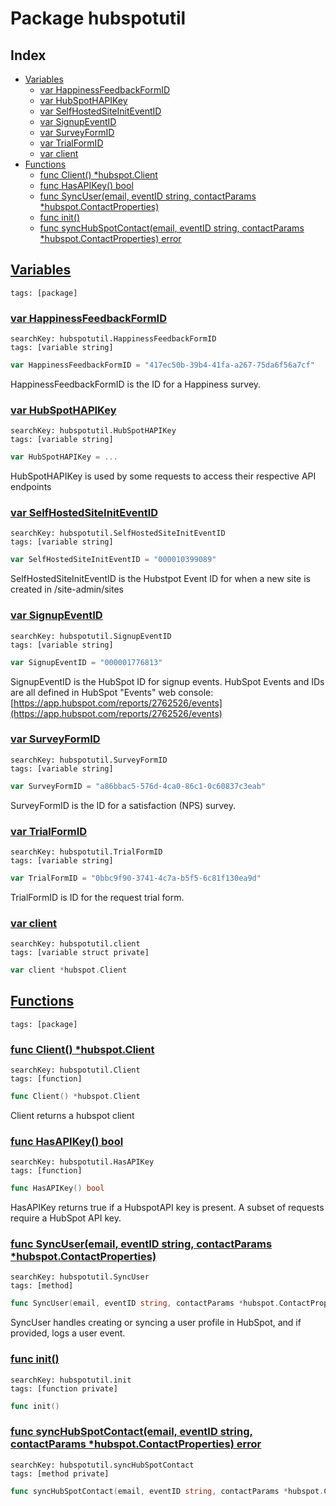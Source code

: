 # Package hubspotutil

## Index

* [Variables](#var)
    * [var HappinessFeedbackFormID](#HappinessFeedbackFormID)
    * [var HubSpotHAPIKey](#HubSpotHAPIKey)
    * [var SelfHostedSiteInitEventID](#SelfHostedSiteInitEventID)
    * [var SignupEventID](#SignupEventID)
    * [var SurveyFormID](#SurveyFormID)
    * [var TrialFormID](#TrialFormID)
    * [var client](#client)
* [Functions](#func)
    * [func Client() *hubspot.Client](#Client)
    * [func HasAPIKey() bool](#HasAPIKey)
    * [func SyncUser(email, eventID string, contactParams *hubspot.ContactProperties)](#SyncUser)
    * [func init()](#init.hubspotutil.go)
    * [func syncHubSpotContact(email, eventID string, contactParams *hubspot.ContactProperties) error](#syncHubSpotContact)


## <a id="var" href="#var">Variables</a>

```
tags: [package]
```

### <a id="HappinessFeedbackFormID" href="#HappinessFeedbackFormID">var HappinessFeedbackFormID</a>

```
searchKey: hubspotutil.HappinessFeedbackFormID
tags: [variable string]
```

```Go
var HappinessFeedbackFormID = "417ec50b-39b4-41fa-a267-75da6f56a7cf"
```

HappinessFeedbackFormID is the ID for a Happiness survey. 

### <a id="HubSpotHAPIKey" href="#HubSpotHAPIKey">var HubSpotHAPIKey</a>

```
searchKey: hubspotutil.HubSpotHAPIKey
tags: [variable string]
```

```Go
var HubSpotHAPIKey = ...
```

HubSpotHAPIKey is used by some requests to access their respective API endpoints 

### <a id="SelfHostedSiteInitEventID" href="#SelfHostedSiteInitEventID">var SelfHostedSiteInitEventID</a>

```
searchKey: hubspotutil.SelfHostedSiteInitEventID
tags: [variable string]
```

```Go
var SelfHostedSiteInitEventID = "000010399089"
```

SelfHostedSiteInitEventID is the Hubstpot Event ID for when a new site is created in /site-admin/sites 

### <a id="SignupEventID" href="#SignupEventID">var SignupEventID</a>

```
searchKey: hubspotutil.SignupEventID
tags: [variable string]
```

```Go
var SignupEventID = "000001776813"
```

SignupEventID is the HubSpot ID for signup events. HubSpot Events and IDs are all defined in HubSpot "Events" web console: [https://app.hubspot.com/reports/2762526/events](https://app.hubspot.com/reports/2762526/events) 

### <a id="SurveyFormID" href="#SurveyFormID">var SurveyFormID</a>

```
searchKey: hubspotutil.SurveyFormID
tags: [variable string]
```

```Go
var SurveyFormID = "a86bbac5-576d-4ca0-86c1-0c60837c3eab"
```

SurveyFormID is the ID for a satisfaction (NPS) survey. 

### <a id="TrialFormID" href="#TrialFormID">var TrialFormID</a>

```
searchKey: hubspotutil.TrialFormID
tags: [variable string]
```

```Go
var TrialFormID = "0bbc9f90-3741-4c7a-b5f5-6c81f130ea9d"
```

TrialFormID is ID for the request trial form. 

### <a id="client" href="#client">var client</a>

```
searchKey: hubspotutil.client
tags: [variable struct private]
```

```Go
var client *hubspot.Client
```

## <a id="func" href="#func">Functions</a>

```
tags: [package]
```

### <a id="Client" href="#Client">func Client() *hubspot.Client</a>

```
searchKey: hubspotutil.Client
tags: [function]
```

```Go
func Client() *hubspot.Client
```

Client returns a hubspot client 

### <a id="HasAPIKey" href="#HasAPIKey">func HasAPIKey() bool</a>

```
searchKey: hubspotutil.HasAPIKey
tags: [function]
```

```Go
func HasAPIKey() bool
```

HasAPIKey returns true if a HubspotAPI key is present. A subset of requests require a HubSpot API key. 

### <a id="SyncUser" href="#SyncUser">func SyncUser(email, eventID string, contactParams *hubspot.ContactProperties)</a>

```
searchKey: hubspotutil.SyncUser
tags: [method]
```

```Go
func SyncUser(email, eventID string, contactParams *hubspot.ContactProperties)
```

SyncUser handles creating or syncing a user profile in HubSpot, and if provided, logs a user event. 

### <a id="init.hubspotutil.go" href="#init.hubspotutil.go">func init()</a>

```
searchKey: hubspotutil.init
tags: [function private]
```

```Go
func init()
```

### <a id="syncHubSpotContact" href="#syncHubSpotContact">func syncHubSpotContact(email, eventID string, contactParams *hubspot.ContactProperties) error</a>

```
searchKey: hubspotutil.syncHubSpotContact
tags: [method private]
```

```Go
func syncHubSpotContact(email, eventID string, contactParams *hubspot.ContactProperties) error
```

